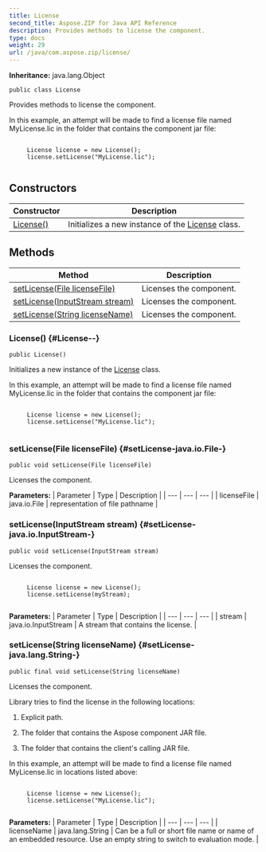 ```yaml
---
title: License
second_title: Aspose.ZIP for Java API Reference
description: Provides methods to license the component.
type: docs
weight: 29
url: /java/com.aspose.zip/license/
---
```


**Inheritance:**
java.lang.Object
```
public class License
```

Provides methods to license the component.


In this example, an attempt will be made to find a license file named MyLicense.lic in the folder that contains the component jar file:

```

     License license = new License();
     license.setLicense("MyLicense.lic");
 
```
## Constructors

| Constructor | Description |
| --- | --- |
| [License()](#License--) | Initializes a new instance of the [License](../../com.aspose.zip/license) class. |
## Methods

| Method | Description |
| --- | --- |
| [setLicense(File licenseFile)](#setLicense-java.io.File-) | Licenses the component. |
| [setLicense(InputStream stream)](#setLicense-java.io.InputStream-) | Licenses the component. |
| [setLicense(String licenseName)](#setLicense-java.lang.String-) | Licenses the component. |
### License() {#License--}
```
public License()
```


Initializes a new instance of the [License](../../com.aspose.zip/license) class.


In this example, an attempt will be made to find a license file named MyLicense.lic in the folder that contains the component jar file:

```

     License license = new License();
     license.setLicense("MyLicense.lic");
 
```

### setLicense(File licenseFile) {#setLicense-java.io.File-}
```
public void setLicense(File licenseFile)
```


Licenses the component.

**Parameters:**
| Parameter | Type | Description |
| --- | --- | --- |
| licenseFile | java.io.File | representation of file pathname |

### setLicense(InputStream stream) {#setLicense-java.io.InputStream-}
```
public void setLicense(InputStream stream)
```


Licenses the component.

```

     License license = new License();
     license.setLicense(myStream);
 
```

**Parameters:**
| Parameter | Type | Description |
| --- | --- | --- |
| stream | java.io.InputStream | A stream that contains the license. |

### setLicense(String licenseName) {#setLicense-java.lang.String-}
```
public final void setLicense(String licenseName)
```


Licenses the component.

Library tries to find the license in the following locations:

1. Explicit path.

2. The folder that contains the Aspose component JAR file.

3. The folder that contains the client's calling JAR file.


In this example, an attempt will be made to find a license file named MyLicense.lic in locations listed above:

```

     License license = new License();
     license.setLicense("MyLicense.lic");
 
```

**Parameters:**
| Parameter | Type | Description |
| --- | --- | --- |
| licenseName | java.lang.String | Can be a full or short file name or name of an embedded resource. Use an empty string to switch to evaluation mode. |

